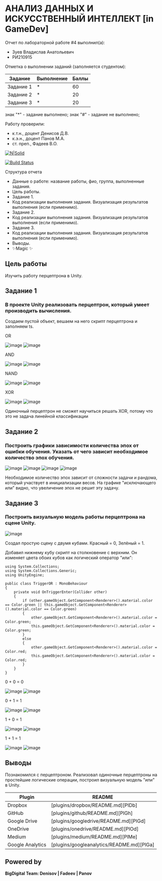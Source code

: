 # АНАЛИЗ ДАННЫХ И ИСКУССТВЕННЫЙ ИНТЕЛЛЕКТ [in GameDev]
Отчет по лабораторной работе #4 выполнил(а):
- Зуев Владислав Анатольевич
- РИ210915

Отметка о выполнении заданий (заполняется студентом):

| Задание | Выполнение | Баллы |
| ------ | ------ | ------ |
| Задание 1 | * | 60 |
| Задание 2 | * | 20 |
| Задание 3 | * | 20 |

знак "*" - задание выполнено; знак "#" - задание не выполнено;

Работу проверили:
- к.т.н., доцент Денисов Д.В.
- к.э.н., доцент Панов М.А.
- ст. преп., Фадеев В.О.

[![N|Solid](https://cldup.com/dTxpPi9lDf.thumb.png)](https://nodesource.com/products/nsolid)

[![Build Status](https://travis-ci.org/joemccann/dillinger.svg?branch=master)](https://travis-ci.org/joemccann/dillinger)

Структура отчета

- Данные о работе: название работы, фио, группа, выполненные задания.
- Цель работы.
- Задание 1.
- Код реализации выполнения задания. Визуализация результатов выполнения (если применимо).
- Задание 2.
- Код реализации выполнения задания. Визуализация результатов выполнения (если применимо).
- Задание 3.
- Код реализации выполнения задания. Визуализация результатов выполнения (если применимо).
- Выводы.
- ✨Magic ✨

## Цель работы
Изучить работу перцептрона в Unity.

## Задание 1
### В проекте Unity реализовать перцептрон, который умеет производить вычисления.

Создаем пустой объект, вешаем на него скрипт перцептрона и заполняем ts.


OR

![image](https://user-images.githubusercontent.com/49882084/204563068-d22886d9-079b-401c-b78e-aadb82389f30.png)
![image](https://user-images.githubusercontent.com/49882084/204563135-7df68f72-98e9-499a-9c57-e948b0902055.png)


AND

![image](https://user-images.githubusercontent.com/49882084/204563836-5c0011f0-1c99-47bc-92ab-61d6bc86033c.png)
![image](https://user-images.githubusercontent.com/49882084/204563877-f7c901bf-0e1b-4b2e-968d-4af144db6194.png)


NAND

![image](https://user-images.githubusercontent.com/49882084/204564298-69cf91a5-3a67-48a7-89c9-66366e089cb0.png)
![image](https://user-images.githubusercontent.com/49882084/204564341-b3855ebe-75a9-4027-b947-88adf67c170f.png)


XOR

![image](https://user-images.githubusercontent.com/49882084/204564941-3deccfd9-ee93-4029-96d1-e424c18d783b.png)
![image](https://user-images.githubusercontent.com/49882084/204564966-25bfdc84-8fdb-4e2b-8029-478e2ca40205.png)

Одиночный перцептрон не сможет научиться решать XOR, потому что это не задача линейной классификации



## Задание 2
### Построить графики зависимости количества эпох от ошибки обучения. Указать от чего зависит необходимое количество эпох обучения.

![image](https://user-images.githubusercontent.com/49882084/204572655-8744d6d7-c9ca-4903-915b-7b2712e03d64.png)
![image](https://user-images.githubusercontent.com/49882084/204572710-494306b1-f62a-4160-8cbd-14258d0fab7e.png)
![image](https://user-images.githubusercontent.com/49882084/204572764-294e708b-0b41-481c-ab79-5bfa1e0e0431.png)
![image](https://user-images.githubusercontent.com/49882084/204572801-8f99ead6-b53a-45f2-a3e5-37236317bec9.png)

Необходимое количество эпох зависит от сложности задачи и рандома, который участвует в инициализации весов.
На графике "исключающего или" видно, что увеличение эпох не решит эту задачу.



## Задание 3
### Построить визуальную модель работы перцептрона на сцене Unity.

![image](https://user-images.githubusercontent.com/49882084/204587270-ab5de9a7-3941-4095-8cce-4dcc686220d7.png)

Создал простую сцену с двумя кубами. Красный = 0, Зелёный = 1.

Добавил нижнему кубу скрипт на столкновение с верхним. Он изменяет цвета обоих кубов как логический оператор "или":

```
using System.Collections;
using System.Collections.Generic;
using UnityEngine;

public class TriggerOR : MonoBehaviour
{
    private void OnTriggerEnter(Collider other) 
    {
        if (other.gameObject.GetComponent<Renderer>().material.color == Color.green || this.gameObject.GetComponent<Renderer>().material.color == Color.green) 
        {
            other.gameObject.GetComponent<Renderer>().material.color = Color.green;
            this.gameObject.GetComponent<Renderer>().material.color = Color.green;
        }
        else
        {
            other.gameObject.GetComponent<Renderer>().material.color = Color.red;
            this.gameObject.GetComponent<Renderer>().material.color = Color.red;
        }
    }
}
```

0 + 0 = 0

![image](https://user-images.githubusercontent.com/49882084/204588572-27cb4e5e-1790-4012-900e-d059e3b1a9a2.png)
![image](https://user-images.githubusercontent.com/49882084/204588600-9ffacb76-5578-422f-83c9-f07fd4a0144c.png)


0 + 1 = 1

![image](https://user-images.githubusercontent.com/49882084/204588315-ba86ca98-e9d9-493b-887c-a2db7a3d934c.png)
![image](https://user-images.githubusercontent.com/49882084/204588384-c7e0a378-4f52-4aad-8b7e-0a8315545a5b.png)


1 + 0 = 1

![image](https://user-images.githubusercontent.com/49882084/204588495-09648cdc-464f-4af4-a9bb-c9ac85e2392c.png)
![image](https://user-images.githubusercontent.com/49882084/204588525-8ffe0e70-133f-4295-89ea-cff610eda80b.png)


1 + 1 = 1

![image](https://user-images.githubusercontent.com/49882084/204588844-fea29725-0ad2-482a-853e-64aff723c679.png)
![image](https://user-images.githubusercontent.com/49882084/204588871-9f8c26d1-d921-426f-966c-8e8a3d8e96df.png)


## Выводы
Познакомился с перцептроном. Реализовал одиночные перцептроны на простейшие логические операции, построил визуальную модель "или" в Unity.


| Plugin | README |
| ------ | ------ |
| Dropbox | [plugins/dropbox/README.md][PlDb] |
| GitHub | [plugins/github/README.md][PlGh] |
| Google Drive | [plugins/googledrive/README.md][PlGd] |
| OneDrive | [plugins/onedrive/README.md][PlOd] |
| Medium | [plugins/medium/README.md][PlMe] |
| Google Analytics | [plugins/googleanalytics/README.md][PlGa] |

## Powered by

**BigDigital Team: Denisov | Fadeev | Panov**
